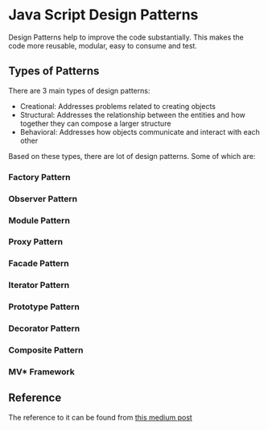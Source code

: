 # Java Script Design Patterns

Design Patterns help to improve the code substantially. This makes the code more reusable, modular, easy to consume and test.

## Types of Patterns

There are 3 main types of design patterns:

- Creational: Addresses problems related to creating objects
- Structural: Addresses the relationship between the entities and how together they can compose a larger structure
- Behavioral: Addresses how objects communicate and interact with each other

Based on these types, there are lot of design patterns. Some of which are:

### Factory Pattern

### Observer Pattern

### Module Pattern

### Proxy Pattern

### Facade Pattern

### Iterator Pattern

### Prototype Pattern

### Decorator Pattern

### Composite Pattern

### MV\* Framework

## Reference

The reference to it can be found from [this medium post](https://beforesemicolon.medium.com/10-javascript-design-patterns-to-improve-your-code-with-44c6f6c2ea94)
